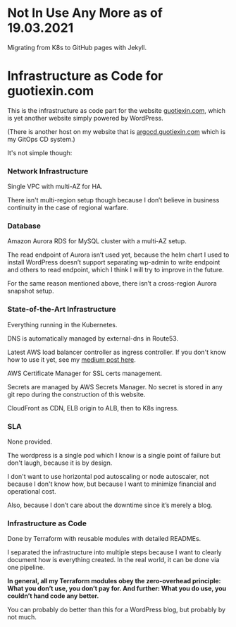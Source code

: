 # Not In Use Any More as of 19.03.2021

Migrating from K8s to GitHub pages with Jekyll.

# Infrastructure as Code for guotiexin.com

This is the infrastructure as code part for the website [guotiexin.com](https://www.guotiexin.com), which is yet another website simply powered by WordPress.

(There is another host on my website that is [argocd.guotiexin.com](https://argocd.guotiexin.com) which is my GitOps CD system.)

It's not simple though:

### Network Infrastructure

Single VPC with multi-AZ for HA.

There isn't multi-region setup though because I don’t believe in business continuity in the case of regional warfare.

### Database

Amazon Aurora RDS for MySQL cluster with a multi-AZ setup.

The read endpoint of Aurora isn’t used yet, because the helm chart I used to install WordPress doesn’t support separating wp-admin to write endpoint and others to read endpoint, which I think I will try to improve in the future.

For the same reason mentioned above, there isn’t a cross-region Aurora snapshot setup.

### State-of-the-Art Infrastructure

Everything running in the Kubernetes.

DNS is automatically managed by external-dns in Route53.

Latest AWS load balancer controller as ingress controller. If you don't know how to use it yet, see my [medium post here](https://medium.com/devops-dudes/running-the-latest-aws-load-balancer-controller-in-your-aws-eks-cluster-9d59cdc1db98).

AWS Certificate Manager for SSL certs management.

Secrets are managed by AWS Secrets Manager. No secret is stored in any git repo during the construction of this website.

CloudFront as CDN, ELB origin to ALB, then to K8s ingress.

### SLA

None provided.

The wordpress is a single pod which I know is a single point of failure but don't laugh, because it is by design.

I don't want to use horizontal pod autoscaling or node autoscaler, not because I don't know how, but because I want to minimize financial and operational cost.

Also, because I don’t care about the downtime since it’s merely a blog.

### Infrastructure as Code

Done by Terraform with reusable modules with detailed READMEs.

I separated the infrastructure into multiple steps because I want to clearly document how is everything created. In the real world, it can be done via one pipeline.

**In general, all my Terraform modules obey the zero-overhead principle: What you don’t use, you don’t pay for. And further: What you do use, you couldn’t hand code any better.**

You can probably do better than this for a WordPress blog, but probably by not much.
